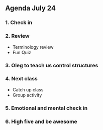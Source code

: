 ## Agenda July 24

### 1. Check in

### 2. Review
   * Terminology review 
   * Fun Quiz  

### 3. Oleg to teach us control structures  

### 4. Next class 
   * Catch up class  
   * Group activity  
     
### 5. Emotional and mental check in 

### 6. High five and be awesome  
   